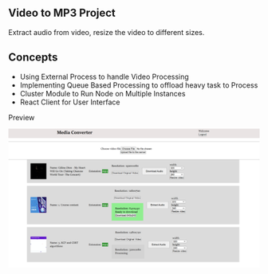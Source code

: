 ## Video to MP3 Project

Extract audio from video, resize the video to different sizes.

## Concepts

- Using External Process to handle Video Processing
- Implementing Queue Based Processing to offload heavy task to Process
- Cluster Module to Run Node on Multiple Instances
- React Client for User Interface

Preview

![App](./media%20converter.png)
